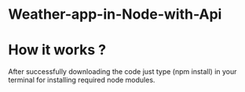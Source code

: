 # Weather-app-in-Node-with-Api

# How it works ?

After successfully downloading the code just type (npm install) in your terminal for installing required node modules.
